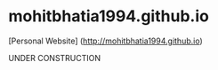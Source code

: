 # mohitbhatia1994.github.io
[Personal Website] (http://mohitbhatia1994.github.io)

UNDER CONSTRUCTION
